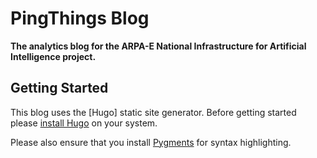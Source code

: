 # PingThings Blog

**The analytics blog for the ARPA-E National Infrastructure for Artificial Intelligence project.**

## Getting Started

This blog uses the [Hugo] static site generator. Before getting started please [install Hugo](https://gohugo.io/getting-started/installing/) on your system.

Please also ensure that you install [Pygments](http://pygments.org/) for syntax highlighting.
